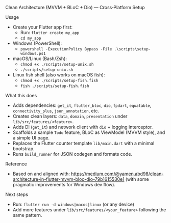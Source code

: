 Clean Architecture (MVVM + BLoC + Dio) — Cross‑Platform Setup

Usage

- Create your Flutter app first:
  - Run: `flutter create my_app`
  - `cd my_app`
- Windows (PowerShell):
  - `powershell -ExecutionPolicy Bypass -File .\scripts\setup-windows.ps1`
- macOS/Linux (Bash/Zsh):
  - `chmod +x ./scripts/setup-unix.sh`
  - `./scripts/setup-unix.sh`
- Linux fish shell (also works on macOS fish):
  - `chmod +x ./scripts/setup-fish.fish`
  - `fish ./scripts/setup-fish.fish`

What this does

- Adds dependencies: `get_it`, `flutter_bloc`, `dio`, `fpdart`, `equatable`, `connectivity_plus`, `json_annotation`, etc.
- Creates clean layers: `data`, `domain`, `presentation` under `lib/src/features/<feature>`.
- Adds DI (`get_it`) and network client with `dio` + logging interceptor.
- Scaffolds a sample `Todo` feature, BLoC as ViewModel (MVVM style), and a simple UI page.
- Replaces the Flutter counter template `lib/main.dart` with a minimal bootstrap.
- Runs `build_runner` for JSON codegen and formats code.

Reference

- Based on and aligned with: https://medium.com/@yamen.abd98/clean-architecture-in-flutter-mvvm-bloc-dio-79b1615530e1 (with some pragmatic improvements for Windows dev flow).

Next steps

- Run: `flutter run -d windows|macos|linux` (or any device)
- Add more features under `lib/src/features/<your_feature>` following the same pattern.
